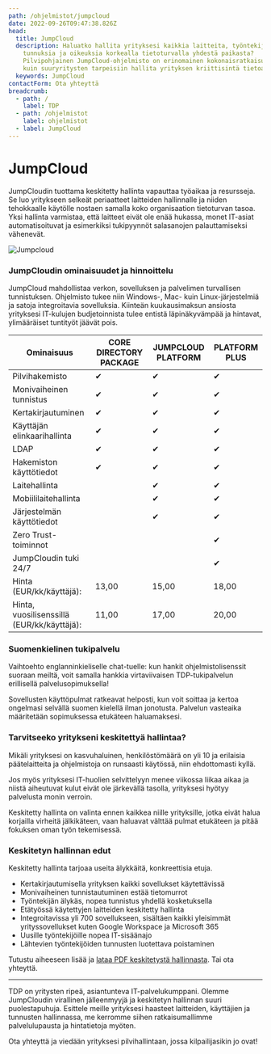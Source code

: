 ```yaml
---
path: /ohjelmistot/jumpcloud
date: 2022-09-26T09:47:38.826Z
head:
  title: JumpCloud
  description: Haluatko hallita yrityksesi kaikkia laitteita, työntekijöiden
    tunnuksia ja oikeuksia korkealla tietoturvalla yhdestä paikasta?
    Pilvipohjainen JumpCloud-ohjelmisto on erinomainen kokonaisratkaisu niin PK-
    kuin suuryritysten tarpeisiin hallita yrityksen kriittisintä tietoa.
  keywords: JumpCloud
contactForm: Ota yhteyttä
breadcrumb:
  - path: /
    label: TDP
  - path: /ohjelmistot
    label: ohjelmistot
  - label: JumpCloud
---
```

# JumpCloud

JumpCloudin tuottama keskitetty hallinta vapauttaa työaikaa ja resursseja. Se luo yritykseen selkeät periaatteet laitteiden hallinnalle ja niiden tehokkaalle käytölle nostaen samalla koko organisaation tietoturvan tasoa. Yksi hallinta varmistaa, että laitteet eivät ole enää hukassa, monet IT-asiat automatisoituvat ja esimerkiksi tukipyynnöt salasanojen palauttamiseksi vähenevät.

![Jumpcloud](/assets/image5.jpg "Jumpcloud")

### JumpCloudin ominaisuudet ja hinnoittelu

JumpCloud mahdollistaa verkon, sovelluksen ja palvelimen turvallisen tunnistuksen. Ohjelmisto tukee niin Windows-, Mac- kuin Linux-järjestelmiä ja satoja integroitavia sovelluksia. Kiinteän kuukausimaksun ansiosta yrityksesi IT-kulujen budjetoinnista tulee entistä läpinäkyvämpää ja hintavat, ylimääräiset tuntityöt jäävät pois.


| Ominaisuus                                 | CORE DIRECTORY PACKAGE | JUMPCLOUD PLATFORM | PLATFORM PLUS |
| ------------------------------------------ | ---------------------- | ------------------ | ------------- |
| Pilvihakemisto                             | ✔                      | ✔                  | ✔             |
| Monivaiheinen tunnistus                    | ✔                      | ✔                  | ✔             |
| Kertakirjautuminen                         | ✔                      | ✔                  | ✔             |
| Käyttäjän elinkaarihallinta                | ✔                      | ✔                  | ✔             |
| LDAP                                       | ✔                      | ✔                  | ✔             |
| Hakemiston käyttötiedot                    | ✔                      | ✔                  | ✔             |
| Laitehallinta                              |                        | ✔                  | ✔             |
| Mobiililaitehallinta                       |                        | ✔                  | ✔             |
| Järjestelmän käyttötiedot                  |                        | ✔                  | ✔             |
| Zero Trust-toiminnot                       |                        |                    | ✔             |
| JumpCloudin tuki 24/7                      |                        |                    | ✔             |
| Hinta (EUR/kk/käyttäjä):                   | 13,00                  | 15,00              | 18,00         |
| Hinta, vuosilisenssillä (EUR/kk/käyttäjä): | 11,00                  | 17,00              | 20,00         |

### Suomenkielinen tukipalvelu

Vaihtoehto englanninkieliselle chat-tuelle: kun hankit ohjelmistolisenssit suoraan meiltä, voit samalla hankkia virtaviivaisen TDP-tukipalvelun erillisellä palvelusopimuksella! 

Sovellusten käyttöpulmat ratkeavat helposti, kun voit soittaa ja kertoa ongelmasi selvällä suomen kielellä ilman jonotusta. Palvelun vasteaika määritetään sopimuksessa etukäteen haluamaksesi.

### Tarvitseeko yritykseni keskitettyä hallintaa?

Mikäli yrityksesi on kasvuhaluinen, henkilöstömäärä on yli 10 ja erilaisia päätelaitteita ja ohjelmistoja on runsaasti käytössä, niin ehdottomasti kyllä. 

Jos myös yrityksesi IT-huolien selvittelyyn menee viikossa liikaa aikaa ja niistä aiheutuvat kulut eivät ole järkevällä tasolla, yrityksesi hyötyy palvelusta monin verroin.

Keskitetty hallinta on valinta ennen kaikkea niille yrityksille, jotka eivät halua korjailla virheitä jälkikäteen, vaan haluavat välttää pulmat etukäteen ja pitää fokuksen oman työn tekemisessä.

### Keskitetyn hallinnan edut

Keskitetty hallinta tarjoaa useita älykkäitä, konkreettisia etuja.

* Kertakirjautumisella yrityksen kaikki sovellukset käytettävissä
* Monivaiheinen tunnistautuminen estää tietomurrot
* Työntekijän älykäs, nopea tunnistus yhdellä kosketuksella
* Etätyössä käytettyjen laitteiden keskitetty hallinta
* Integroitavissa yli 700 sovellukseen, sisältäen kaikki yleisimmät
  yrityssovellukset kuten Google Workspace ja Microsoft 365
* Uusille työntekijöille nopea IT-sisäänajo
* Lähtevien työntekijöiden tunnusten luotettava poistaminen

Tutustu aiheeseen lisää ja [lataa PDF keskitetystä hallinnasta](/keskitetty-hallinta-opas-pk-yritykselle). Tai ota yhteyttä.

- - -

TDP on yritysten ripeä, asiantunteva IT-palvelukumppani. Olemme JumpCloudin virallinen jälleenmyyjä ja keskitetyn hallinnan suuri puolestapuhuja.
Esittele meille yrityksesi haasteet laitteiden, käyttäjien ja tunnusten hallinnassa, me kerromme siihen ratkaisumallimme palvelulupausta ja hintatietoja myöten.

Ota yhteyttä ja viedään yrityksesi pilvihallintaan, jossa kilpailijasikin jo ovat!
